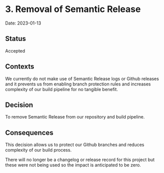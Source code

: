# 3. Removal of Semantic Release

Date: 2023-01-13

## Status

Accepted

## Contexts

We currently do not make use of Semantic Release logs or Github releases and it prevents us from enabling branch protection rules and increases complexity of our build pipeline for no tangible benefit.

## Decision

To remove Semantic Release from our repository and build pipeline.

## Consequences

This decision allows us to protect our Github branches and reduces complexity of our build process.

There will no longer be a changelog or release record for this project but these were not being used so the impact is anticipated to be zero.
